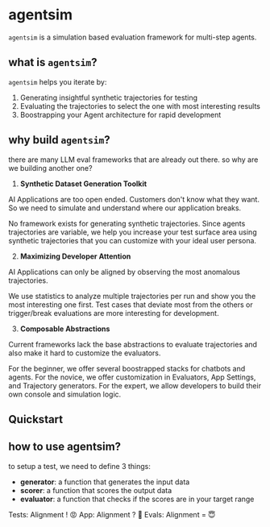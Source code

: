 # agentsim

`agentsim` is a simulation based evaluation framework for multi-step agents.

## what is `agentsim`?
`agentsim` helps you iterate by:
1. Generating insightful synthetic trajectories for testing
2. Evaluating the trajectories to select the one with most interesting results
3. Boostrapping your Agent architecture for rapid development

## why build `agentsim`?
there are many LLM eval frameworks that are already out there.
so why are we building another one?

1. **Synthetic Dataset Generation Toolkit**

AI Applications are too open ended. Customers don't know what they want. So we need to simulate and understand where our application breaks.

No framework exists for generating synthetic trajectories. Since agents trajectories are variable, we help you increase your test surface area using synthetic trajectories that you can customize with your ideal user persona.

2. **Maximizing Developer Attention**

AI Applications can only be aligned by observing the most anomalous trajectories.

We use statistics to analyze multiple trajectories per run and show you the most interesting one first. Test cases that deviate most from the others or trigger/break evaluations are more interesting for development.

3. **Composable Abstractions**

Current frameworks lack the base abstractions to evaluate trajectories and also make it hard to customize the evaluators.

For the beginner, we offer several boostrapped stacks for chatbots and agents.
For the novice, we offer customization in Evaluators, App Settings, and Trajectory generators.
For the expert, we allow developers to build their own console and simulation logic.




## Quickstart




## how to use agentsim?

to setup a test, we need to define 3 things:
- **generator**: a function that generates the input data
- **scorer**: a function that scores the output data
- **evaluator**: a function that checks if the scores are in your target range


Tests: Alignment ! 😡
App: Alignment ? 🧐
Evals: Alignment = 😇